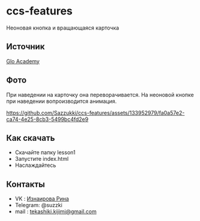# ccs-features
Неоновая кнопка и вращающаяся карточка
## Источник
[Glo Academy](https://www.youtube.com/redirect?event=video_description&redir_token=QUFFLUhqbjQ5THhJdnQtcnY1QUJNMHdHblo5ekoyN04zQXxBQ3Jtc0tuM0tpaldtNGZhZk9jRmQtMk9VRmVRek53Y0JyOS1vVXBZOTBfUjd4cEpQY1V3VFpLVHhwT0ZfaVNlbVNvand3aUNkSkM2LWI1V3RSVDNoNkZQQnFOd09nMTRSbE53aVAtQ1pra1BQUDN1VUUxWkFJcw&q=https%3A%2F%2Fgoo.gl%2FZuu7wE&v=QaADIqpLso0)
## Фото
При наведении на карточку она переворачивается.
На неоновой кнопке при наведении вопроизводится анимация.


https://github.com/Sazzukki/ccs-features/assets/133952979/fa0a57e2-ca74-4e25-8cb3-5499bc4fd2e9


## Как скачать
- Скачайте папку lesson1
- Запустите index.html
- Наслаждайтесь
## Контакты
- VK : [Изнаирова Рина](https://vk.com/sadzzuki)
- Telegram: @suzzki
- mail : tekashiki.kijimi@gmail.com
